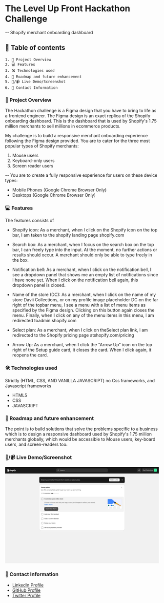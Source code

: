 # The Level Up Front Hackathon Challenge

-- Shopify merchant onboarding dashboard

## 📑 Table of contents

    1. 📖 Project Overview
    2. 💻 Features
    3. 🛠️ Technologies used
    4. 🔖 Roadmap and future enhancement
    5. 📸/📹 Live Demo/Screenshot
    6. 👤 Contact Information

### 📖 Project Overview

The Hackathon challenge is a Figma design that you have to bring to life as a frontend engineer. The Figma design is an exact replica of the Shopify onboarding dashboard. This is the dashboard that is used by Shopify's 1.75 million merchants to sell millions in ecommerce products.

My challenge is to build a responsive merchant onboarding experience following the Figma design provided. You are to cater for the three most popular types of Shopify merchants:

1. Mouse users
2. Keyboard-only users
3. Screen reader users

-- You are to create a fully responsive experience for users on these device types:

- Mobile Phones (Google Chrome Browser Only)
- Desktops (Google Chrome Browser Only)

### 💻 Features

The features consists of

- Shopify icon: As a merchant, when I click on the Shopify icon on the top bar, I am taken to the shopify landing page shopify.com

- Search box: As a merchant, when I focus on the search box on the top bar, I can freely type into the input. At the moment, no further actions or results should occur. A merchant should only be able to type freely in the box.

- Notification bell: As a merchant, when I click on the notification bell, I see a dropdown panel that shows me an empty list of notifications since I have none yet. When I click on the notification bell again, this dropdown panel is closed.

- Name of the store (DC): As a merchant, when I click on the name of my store Davii Collections, or on my profile image placeholder DC on the far right of the topbar menu, I see a menu with a list of menu items as specified by the Figma design. Clicking on this button again closes the menu. Finally, when I click on any of the menu items in this menu, I am redirected toadmin.shopify.com

- Select plan: As a merchant, when I click on theSelect plan link, I am redirected to the Shopify pricing page atshopify.com/pricing

- Arrow Up: As a merchant, when I click the "Arrow Up" icon on the top right of the Setup guide card, it closes the card. When I click again, it reopens the card.

### 🛠️ Technologies used

Strictly (HTML, CSS, AND VANILLA JAVASCRIPT) no Css frameworks, and Javascript frameworks

- HTML5
- CSS
- JAVASCRIPT

### 🔖 Roadmap and future enhancement

The point is to build solutions that solve the problems specific to a business which is to design a responsive dashboard used by Shopify's 1.75 million merchants globally, which would be accessible to Mouse users, key-board users, and screen-readers too.

### 📸/📹 Live Demo/Screenshot

![Screenshot of the project](./high-fidelity%20figma%20design/Prototype.png)

### 👤 Contact Information

- [LinkedIn Profile](https://www.linkedin.com/in/augustine-ugberaese-223692162/)
- [GitHub Profile](https://github.com/Ambitiousdude/)
- [Twitter Profile](https://twitter.com/AUgberaese/)
